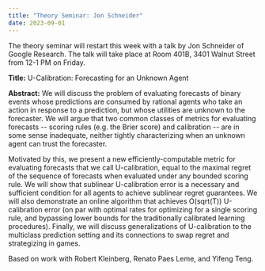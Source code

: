 ```yaml
---
title: "Theory Seminar: Jon Schneider"
date: 2023-09-01
---
```


The theory seminar will restart this week with a talk by Jon Schneider of Google Research. The talk will take place at Room 401B, 3401 Walnut Street from 12-1 PM on Friday.

**Title:** U-Calibration: Forecasting for an Unknown Agent

**Abstract:** We will discuss the problem of evaluating forecasts of binary events whose predictions are consumed by rational agents who take an action in response to a prediction, but whose utilities are unknown to the forecaster. We will argue that two common classes of metrics for evaluating forecasts -- scoring rules (e.g. the Brier score) and calibration -- are in some sense inadequate, neither tightly characterizing when an unknown agent can trust the forecaster.

Motivated by this, we present a new efficiently-computable metric for evaluating forecasts that we call U-calibration, equal to the maximal regret of the sequence of forecasts when evaluated under any bounded scoring rule. We will show that sublinear U-calibration error is a necessary and sufficient condition for all agents to achieve sublinear regret guarantees. We will also demonstrate an online algorithm that achieves O(sqrt(T)) U-calibration error (on par with optimal rates for optimizing for a single scoring rule, and bypassing lower bounds for the traditionally calibrated learning procedures).  Finally, we will discuss generalizations of U-calibration to the multiclass prediction setting and its connections to swap regret and strategizing in games.

Based on work with Robert Kleinberg, Renato Paes Leme, and Yifeng Teng.

